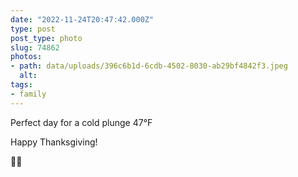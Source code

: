 ```yaml
---
date: "2022-11-24T20:47:42.000Z"
type: post 
post_type: photo
slug: 74862
photos: 
- path: data/uploads/396c6b1d-6cdb-4502-8030-ab29bf4842f3.jpeg
  alt: 
tags: 
- family
---
```

Perfect day for a cold plunge 47°F

Happy Thanksgiving!

🦃🍁 
